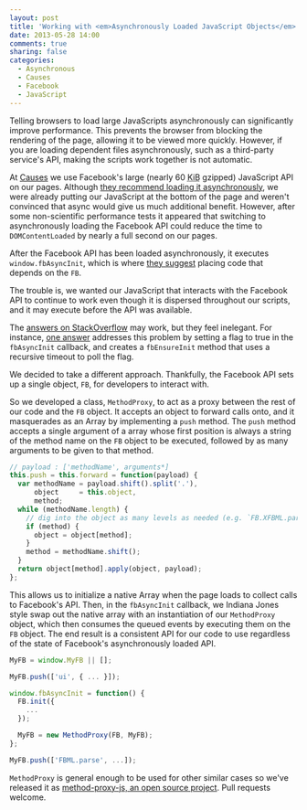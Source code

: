 ```yaml
---
layout: post
title: 'Working with <em>Asynchronously Loaded JavaScript Objects</em>'
date: 2013-05-28 14:00
comments: true
sharing: false
categories:
  - Asynchronous
  - Causes
  - Facebook
  - JavaScript
---
```


Telling browsers to load large JavaScripts asynchronously can significantly
improve performance. This prevents the browser from blocking the rendering of
the page, allowing it to be viewed more quickly. However, if you are loading
dependent files asynchronously, such as a third-party service's API, making the
scripts work together is not automatic.

At [Causes](http://www.causes.com) we use Facebook's large (nearly 60 <abbr
title="Kibibytes">KiB</abbr> gzipped) JavaScript API on our pages. Although
[they recommend loading it
asynchronously](https://developers.facebook.com/docs/javascript/gettingstarted/#loading),
we were already putting our JavaScript at the bottom of the page and weren't
convinced that async would give us much additional benefit. However, after some
non-scientific performance tests it appeared that switching to asynchronously
loading the Facebook API could reduce the time to `DOMContentLoaded` by nearly
a full second on our pages.

<!-- more -->

After the Facebook API has been loaded asynchronously, it executes
`window.fbAsyncInit`, which is where  [they
suggest](https://developers.facebook.com/docs/reference/javascript/#loading)
placing code that depends on the `FB`.

The trouble is, we wanted our JavaScript that interacts with the Facebook API
to continue to work even though it is dispersed throughout our scripts, and it
may execute before the API was available.

The [answers on
StackOverflow](http://stackoverflow.com/questions/3548493/how-to-detect-when-facebooks-fb-init-is-complete)
may work, but they feel inelegant. For instance, [one
answer](http://stackoverflow.com/a/3549043/18986) addresses this problem by
setting a flag to true in the `fbAsyncInit` callback, and creates a
`fbEnsureInit` method that uses a recursive timeout to poll the flag.

We decided to take a different approach. Thankfully, the Facebook API sets up a
single object, `FB`, for developers to interact with.

So we developed a class, `MethodProxy`, to act as a proxy between the rest of
our code and the `FB` object. It accepts an object to forward calls onto, and
it masquerades as an Array by implementing a `push` method. The `push` method
accepts a single argument of a array whose first position is always a string of
the method name on the `FB` object to be executed, followed by as many
arguments to be given to that method.

```javascript MethodProxy.push()
// payload : ['methodName', arguments*]
this.push = this.forward = function(payload) {
  var methodName = payload.shift().split('.'),
      object     = this.object,
      method;
  while (methodName.length) {
    // dig into the object as many levels as needed (e.g. `FB.XFBML.parse`)
    if (method) {
      object = object[method];
    }
    method = methodName.shift();
  }
  return object[method].apply(object, payload);
};
```

This allows us to initialize a native Array when the page loads to collect
calls to Facebook's API. Then, in the `fbAsyncInit` callback, we Indiana Jones
style swap out the native array with an instantiation of our `MethodProxy`
object, which then consumes the queued events by executing them on the `FB`
object. The end result is a consistent API for our code to use regardless of
the state of Facebook's asynchronously loaded API.

```javascript
MyFB = window.MyFB || [];

MyFB.push(['ui', { ... }]);

window.fbAsyncInit = function() {
  FB.init({
    ...
  });

  MyFB = new MethodProxy(FB, MyFB);
};

MyFB.push(['FBML.parse', ...]);
```

`MethodProxy` is general enough to be used for other similar cases so we've
released it as [method-proxy-js, an open source
project](https://github.com/causes/method-proxy-js). Pull requests welcome.
